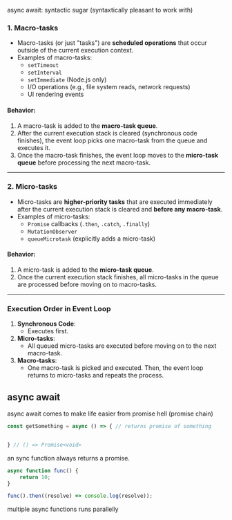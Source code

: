 
async await: syntactic sugar (syntaxtically pleasant to work with)

### **1. Macro-tasks**

- Macro-tasks (or just "tasks") are **scheduled operations** that occur outside of the current execution context.
- Examples of macro-tasks:
    - `setTimeout`
    - `setInterval`
    - `setImmediate` (Node.js only)
    - I/O operations (e.g., file system reads, network requests)
    - UI rendering events

#### Behavior:

1. A macro-task is added to the **macro-task queue**.
2. After the current execution stack is cleared (synchronous code finishes), the event loop picks one macro-task from the queue and executes it.
3. Once the macro-task finishes, the event loop moves to the **micro-task queue** before processing the next macro-task.

---

### **2. Micro-tasks**

- Micro-tasks are **higher-priority tasks** that are executed immediately after the current execution stack is cleared and **before any macro-task**.
- Examples of micro-tasks:
    - `Promise` callbacks (`.then`, `.catch`, `.finally`)
    - `MutationObserver`
    - `queueMicrotask` (explicitly adds a micro-task)

#### Behavior:

1. A micro-task is added to the **micro-task queue**.
2. Once the current execution stack finishes, all micro-tasks in the queue are processed before moving on to macro-tasks.

---

### **Execution Order in Event Loop**

1. **Synchronous Code**:
    - Executes first.
2. **Micro-tasks**:
    - All queued micro-tasks are executed before moving on to the next macro-task.
3. **Macro-tasks**:
    - One macro-task is picked and executed. Then, the event loop returns to micro-tasks and repeats the process.

## async await

async await comes to make life easier from promise hell (promise chain)

```js
const getSomething = async () => { // returns promise of something


} // () => Promise<void>
```

an sync function always returns a promise.

```js
async function func() {
    return 10;
}

func().then((resolve) => console.log(resolve));

```

multiple async functions runs parallelly 